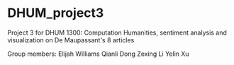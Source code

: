 # DHUM_project3
Project 3 for DHUM 1300: Computation Humanities, sentiment analysis and visualization on De Maupassant's 8 articles

Group members: 
Elijah Williams
Qianli Dong
Zexing Li
Yelin Xu
